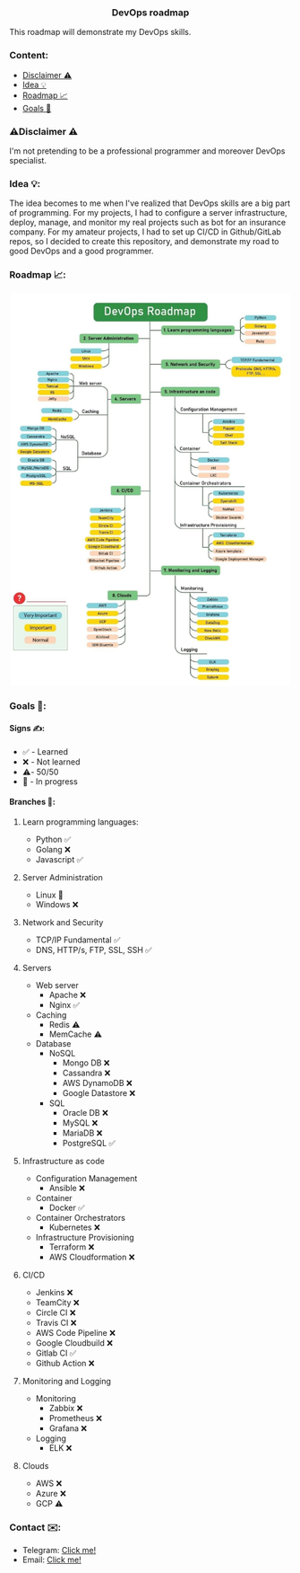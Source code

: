 <h3 align="center">DevOps roadmap</h3>

This roadmap will demonstrate my DevOps skills.

### Content:

* [Disclaimer ⚠️](#disclaimer-)
* [Idea 💡](#idea-)
* [Roadmap 📈](#roadmap-)
* [Goals 🏃](#goals-)

### ⚠️Disclaimer ⚠️

I'm not pretending to be a professional programmer and moreover DevOps specialist.

### Idea 💡:

The idea becomes to me when I've realized that DevOps skills are a big part of programming. For my projects, I had to
configure a server infrastructure, deploy, manage, and monitor my real projects such as bot for an insurance company.
For my amateur projects, I had to set up CI/CD in Github/GitLab repos, so I decided to create this repository, and
demonstrate my road to good DevOps and a good programmer.

### Roadmap 📈:

<p align="center">
  <img alt="This image demonstrates some average roadmap." src="img/roadmap.jpg" width="500" height="700">
</p>

### Goals 🏃:

#### Signs ✍️:

* ✅ - Learned
* ❌ - Not learned
* ⚠️- 50/50
* 🔄 - In progress

#### Branches 🌳:

1. Learn programming languages:
    * Python ✅
    * Golang ❌
    * Javascript ✅


2. Server Administration
    * Linux 🔄
    * Windows ❌

3. Network and Security
    * TCP/IP Fundamental ✅
    * DNS, HTTP/s, FTP, SSL, SSH ✅

4. Servers
    * Web server
        * Apache ❌
        * Nginx ✅
    * Caching
        * Redis ⚠️
        * MemCache ⚠️
    * Database
        * NoSQL
            * Mongo DB ❌
            * Cassandra ❌
            * AWS DynamoDB ❌
            * Google Datastore ❌
        * SQL
            * Oracle DB ❌
            * MySQL ❌
            * MariaDB ❌
            * PostgreSQL ✅

5. Infrastructure as code
    * Configuration Management
        * Ansible ❌
    * Container
        * Docker ✅
    * Container Orchestrators
        * Kubernetes ❌
    * Infrastructure Provisioning
        * Terraform ❌
        * AWS Cloudformation ❌

6. CI/CD
    * Jenkins ❌
    * TeamCity ❌
    * Circle CI ❌
    * Travis CI ❌
    * AWS Code Pipeline ❌
    * Google Cloudbuild ❌
    * Gitlab CI ✅
    * Github Action ❌

7. Monitoring and Logging
    * Monitoring
        * Zabbix ❌
        * Prometheus ❌
        * Grafana ❌
    * Logging
        * ELK ❌

8. Clouds
    * AWS ❌
    * Azure ❌
    * GCP ⚠️

### Contact ✉️:

* Telegram: [Click me!](tg://user?id=370091393)
* Email: [Click me!](mailto:volodka.orlov@gmail.com?subject=[GitHub]%20DevOps%20roadmap)